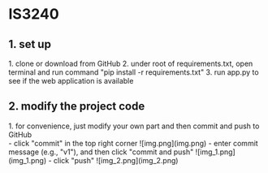 # IS3240
<h2>1. set up</h2>
1. clone or download from GitHub
2. under root of requirements.txt, open terminal and run command "pip install -r requirements.txt"
3. run app.py to see if the web application is available

<h2>2. modify the project code</h2>
1. for convenience, just modify your own part and then commit and push to GitHub
<br>
- click "commit" in the top right corner
![img.png](img.png)
- enter commit message (e.g., "v1"), and then click "commit and push"
![img_1.png](img_1.png)
- click "push"
![img_2.png](img_2.png)